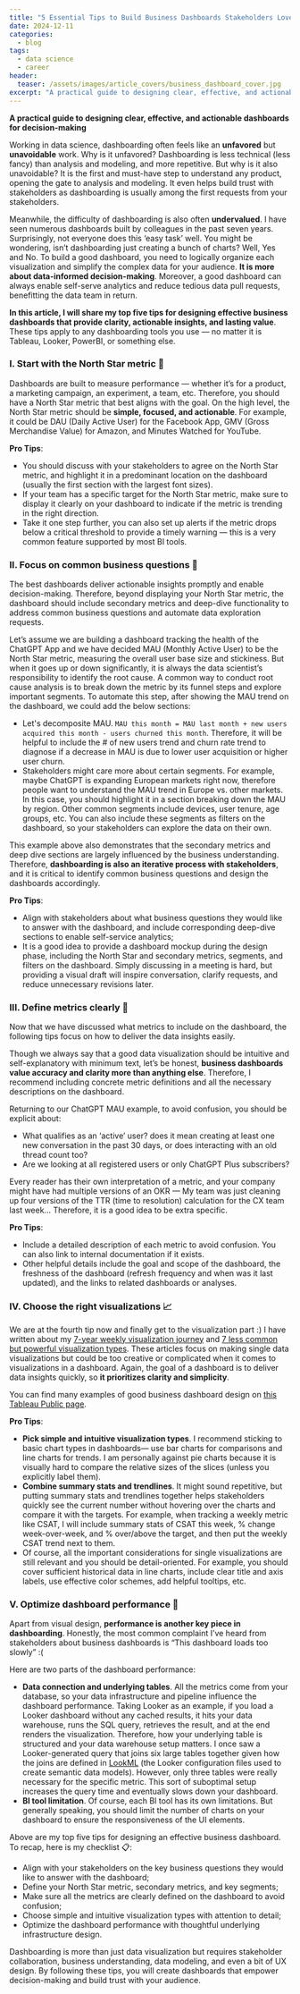 ```yaml
---
title: "5 Essential Tips to Build Business Dashboards Stakeholders Love"
date: 2024-12-11
categories:
  - blog
tags:
  - data science
  - career
header:
  teaser: /assets/images/article_covers/business_dashboard_cover.jpg
excerpt: "A practical guide to designing clear, effective, and actionable dashboards for decision-making."
---
```


**A practical guide to designing clear, effective, and actionable dashboards for decision-making**

Working in data science, dashboarding often feels like an **unfavored** but **unavoidable** work. Why is it unfavored? Dashboarding is less technical (less fancy) than analysis and modeling, and more repetitive. But why is it also unavoidable? It is the first and must-have step to understand any product, opening the gate to analysis and modeling. It even helps build trust with stakeholders as dashboarding is usually among the first requests from your stakeholders.  

Meanwhile, the difficulty of dashboarding is also often **undervalued**. I have seen numerous dashboards built by colleagues in the past seven years. Surprisingly, not everyone does this ‘easy task’ well. You might be wondering, isn’t dashboarding just creating a bunch of charts? Well, Yes and No. To build a good dashboard, you need to logically organize each visualization and simplify the complex data for your audience. **It is more about data-informed decision-making**. Moreover, a good dashboard can always enable self-serve analytics and reduce tedious data pull requests, benefitting the data team in return.  

**In this article, I will share my top five tips for designing effective business dashboards that provide clarity, actionable insights, and lasting value**. These tips apply to any dashboarding tools you use — no matter it is Tableau, Looker, PowerBI, or something else.  

### I. Start with the North Star metric 🌟  

Dashboards are built to measure performance — whether it’s for a product, a marketing campaign, an experiment, a team, etc. Therefore, you should have a North Star metric that best aligns with the goal. On the high level, the North Star metric should be **simple, focused, and actionable**. For example, it could be DAU (Daily Active User) for the Facebook App, GMV (Gross Merchandise Value) for Amazon, and Minutes Watched for YouTube.  

**Pro Tips**:
* You should discuss with your stakeholders to agree on the North Star metric, and highlight it in a predominant location on the dashboard (usually the first section with the largest font sizes).
* If your team has a specific target for the North Star metric, make sure to display it clearly on your dashboard to indicate if the metric is trending in the right direction.
* Take it one step further, you can also set up alerts if the metric drops below a critical threshold to provide a timely warning — this is a very common feature supported by most BI tools.

### II. Focus on common business questions 🤔  

The best dashboards deliver actionable insights promptly and enable decision-making. Therefore, beyond displaying your North Star metric, the dashboard should include secondary metrics and deep-dive functionality to address common business questions and automate data exploration requests.  

Let’s assume we are building a dashboard tracking the health of the ChatGPT App and we have decided MAU (Monthly Active User) to be the North Star metric, measuring the overall user base size and stickiness. But when it goes up or down significantly, it is always the data scientist’s responsibility to identify the root cause. A common way to conduct root cause analysis is to break down the metric by its funnel steps and explore important segments. To automate this step, after showing the MAU trend on the dashboard, we could add the below sections:  
* Let's decomposite MAU. `MAU this month = MAU last month + new users acquired this month - users churned this month`. Therefore, it will be helpful to include the # of new users trend and churn rate trend to diagnose if a decrease in MAU is due to lower user acquisition or higher user churn.
* Stakeholders might care more about certain segments. For example, maybe ChatGPT is expanding European markets right now, therefore people want to understand the MAU trend in Europe vs. other markets. In this case, you should highlight it in a section breaking down the MAU by region. Other common segments include devices, user tenure, age groups, etc. You can also include these segments as filters on the dashboard, so your stakeholders can explore the data on their own.

This example above also demonstrates that the secondary metrics and deep dive sections are largely influenced by the business understanding. Therefore, **dashboarding is also an iterative process with stakeholders**, and it is critical to identify common business questions and design the dashboards accordingly.

**Pro Tips**:
* Align with stakeholders about what business questions they would like to answer with the dashboard, and include corresponding deep-dive sections to enable self-service analytics;
* It is a good idea to provide a dashboard mockup during the design phase, including the North Star and secondary metrics, segments, and filters on the dashboard. Simply discussing in a meeting is hard, but providing a visual draft will inspire conversation, clarify requests, and reduce unnecessary revisions later.  

### III. Define metrics clearly 📐  

Now that we have discussed what metrics to include on the dashboard, the following tips focus on how to deliver the data insights easily.  

Though we always say that a good data visualization should be intuitive and self-explanatory with minimum text, let’s be honest, **business dashboards value accuracy and clarity more than anything else**. Therefore, I recommend including concrete metric definitions and all the necessary descriptions on the dashboard.  

Returning to our ChatGPT MAU example, to avoid confusion, you should be explicit about:
* What qualifies as an ‘active’ user? does it mean creating at least one new conversation in the past 30 days, or does interacting with an old thread count too?
* Are we looking at all registered users or only ChatGPT Plus subscribers?  

Every reader has their own interpretation of a metric, and your company might have had multiple versions of an OKR — My team was just cleaning up four versions of the TTR (time to resolution) calculation for the CX team last week… Therefore, it is a good idea to be extra specific.

**Pro Tips**:
* Include a detailed description of each metric to avoid confusion. You can also link to internal documentation if it exists.
* Other helpful details include the goal and scope of the dashboard, the freshness of the dashboard (refresh frequency and when was it last updated), and the links to related dashboards or analyses.  

### IV. Choose the right visualizations 📈  

We are at the fourth tip now and finally get to the visualization part :) I have written about my [7-year weekly visualization journey](https://yudong-94.github.io/personal-website/blog/WeeklyVizJourney/) and [7 less common but powerful visualization types](https://yudong-94.github.io/personal-website/blog/SevenVisualizationTypes/). These articles focus on making single data visualizations but could be too creative or complicated when it comes to visualizations in a dashboard. Again, the goal of a dashboard is to deliver data insights quickly, so **it prioritizes clarity and simplicity**.  

You can find many examples of good business dashboard design on [this Tableau Public page](https://public.tableau.com/app/discover/business-dashboards).  

**Pro Tips**:
* **Pick simple and intuitive visualization types**. I recommend sticking to basic chart types in dashboards— use bar charts for comparisons and line charts for trends. I am personally against pie charts because it is visually hard to compare the relative sizes of the slices (unless you explicitly label them).
* **Combine summary stats and trendlines**. It might sound repetitive, but putting summary stats and trendlines together helps stakeholders quickly see the current number without hovering over the charts and compare it with the targets. For example, when tracking a weekly metric like CSAT, I will include summary stats of CSAT this week, % change week-over-week, and % over/above the target, and then put the weekly CSAT trend next to them.
* Of course, all the important considerations for single visualizations are still relevant and you should be detail-oriented. For example, you should cover sufficient historical data in line charts, include clear title and axis labels, use effective color schemes, add helpful tooltips, etc.  

### V. Optimize dashboard performance 🚅  

Apart from visual design, **performance is another key piece in dashboarding**. Honestly, the most common complaint I’ve heard from stakeholders about business dashboards is “This dashboard loads too slowly” :(  

Here are two parts of the dashboard performance:
* **Data connection and underlying tables**. All the metrics come from your database, so your data infrastructure and pipeline influence the dashboard performance. Taking Looker as an example, if you load a Looker dashboard without any cached results, it hits your data warehouse, runs the SQL query, retrieves the result, and at the end renders the visualization. Therefore, how your underlying table is structured and your data warehouse setup matters. I once saw a Looker-generated query that joins six large tables together given how the joins are defined in [LookML](https://cloud.google.com/looker/docs/what-is-lookml) (the Looker configuration files used to create semantic data models). However, only three tables were really necessary for the specific metric. This sort of suboptimal setup increases the query time and eventually slows down your dashboard.
* **BI tool limitation**. Of course, each BI tool has its own limitations. But generally speaking, you should limit the number of charts on your dashboard to ensure the responsiveness of the UI elements.  

Above are my top five tips for designing an effective business dashboard. To recap, here is my checklist 📋:
* Align with your stakeholders on the key business questions they would like to answer with the dashboard;
* Define your North Star metric, secondary metrics, and key segments;
* Make sure all the metrics are clearly defined on the dashboard to avoid confusion;
* Choose simple and intuitive visualization types with attention to detail;
* Optimize the dashboard performance with thoughtful underlying infrastructure design.  

Dashboarding is more than just data visualization but requires stakeholder collaboration, business understanding, data modeling, and even a bit of UX design. By following these tips, you will create dashboards that empower decision-making and build trust with your audience.
